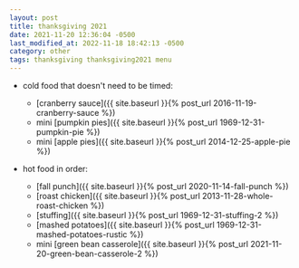 ```yaml
---
layout: post
title: thanksgiving 2021
date: 2021-11-20 12:36:04 -0500
last_modified_at: 2022-11-18 18:42:13 -0500
category: other
tags: thanksgiving thanksgiving2021 menu
---
```


* cold food that doesn't need to be timed:
  * [cranberry sauce]({{ site.baseurl }}{% post_url 2016-11-19-cranberry-sauce %})
  * mini [pumpkin pies]({{ site.baseurl }}{% post_url 1969-12-31-pumpkin-pie %})
  * mini [apple pies]({{ site.baseurl }}{% post_url 2014-12-25-apple-pie %})

* hot food in order:
  * [fall punch]({{ site.baseurl }}{% post_url 2020-11-14-fall-punch %})
  * [roast chicken]({{ site.baseurl }}{% post_url 2013-11-28-whole-roast-chicken %})
  * [stuffing]({{ site.baseurl }}{% post_url 1969-12-31-stuffing-2 %})
  * [mashed potatoes]({{ site.baseurl }}{% post_url 1969-12-31-mashed-potatoes-rustic %})
  * mini [green bean casserole]({{ site.baseurl }}{% post_url 2021-11-20-green-bean-casserole-2 %})
